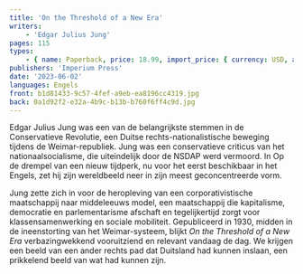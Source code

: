 ```yaml
---
title: 'On the Threshold of a New Era'
writers:
    - 'Edgar Julius Jung'
pages: 115
types:
    - { name: Paperback, price: 18.99, import_price: { currency: USD, amount: 12.75 }, isbn: 978-1-922602-82-4, size: { height: 178, width: 108, depth: 8 }, supplier: 'Ex Libris' }
publishers: 'Imperium Press'
date: '2023-06-02'
languages: Engels
front: b1d81433-9c57-4fef-a9eb-ea8196cc4319.jpg
back: 0a1d92f2-e32a-4b9c-b13b-b760f6ff4c9d.jpg
---
```


Edgar Julius Jung was een van de belangrijkste stemmen in de Conservatieve Revolutie, een Duitse rechts-nationalistische beweging tijdens de Weimar-republiek. Jung was een conservatieve criticus van het nationaalsocialisme, die uiteindelijk door de NSDAP werd vermoord. In Op de drempel van een nieuw tijdperk, nu voor het eerst beschikbaar in het Engels, zet hij zijn wereldbeeld neer in zijn meest geconcentreerde vorm.

Jung zette zich in voor de heropleving van een corporativistische maatschappij naar middeleeuws model, een maatschappij die kapitalisme, democratie en parlementarisme afschaft en tegelijkertijd zorgt voor klassensamenwerking en sociale mobiliteit. Gepubliceerd in 1930, midden in de ineenstorting van het Weimar-systeem, blijkt *On the Threshold of a New Era* verbazingwekkend vooruitziend en relevant vandaag de dag. We krijgen een beeld van een ander rechts pad dat Duitsland had kunnen inslaan, een prikkelend beeld van wat had kunnen zijn.
